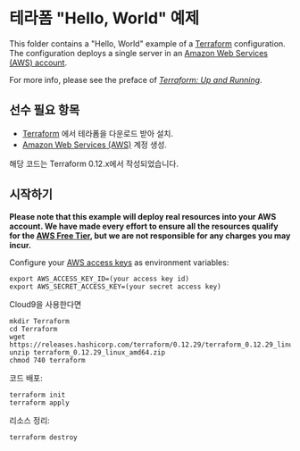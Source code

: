 # 테라폼 "Hello, World" 예제

This folder contains a "Hello, World" example of a [Terraform](https://www.terraform.io/) configuration. 
The configuration deploys a single server in an [Amazon Web Services (AWS) account](http://aws.amazon.com/). 

For more info, please see the preface of *[Terraform: Up and Running](http://www.terraformupandrunning.com)*.

## 선수 필요 항목

* [Terraform](https://www.terraform.io/) 에서 테라폼을 다운로드 받아 설치. 
* [Amazon Web Services (AWS)](http://aws.amazon.com/) 계정 생성.

해당 코드는 Terraform 0.12.x에서 작성되었습니다.

## 시작하기

**Please note that this example will deploy real resources into your AWS account. We have made every effort to ensure 
all the resources qualify for the [AWS Free Tier](https://aws.amazon.com/free/), but we are not responsible for any
charges you may incur.** 

Configure your [AWS access keys](http://docs.aws.amazon.com/general/latest/gr/aws-sec-cred-types.html#access-keys-and-secret-access-keys) as 
environment variables:

```
export AWS_ACCESS_KEY_ID=(your access key id)
export AWS_SECRET_ACCESS_KEY=(your secret access key)
```

Cloud9을 사용한다면

```
mkdir Terraform
cd Terraform
wget https://releases.hashicorp.com/terraform/0.12.29/terraform_0.12.29_linux_amd64.zip
unzip terraform_0.12.29_linux_amd64.zip
chmod 740 terraform
```

코드 배포:

```
terraform init
terraform apply
```

리소스 정리:

```
terraform destroy
```